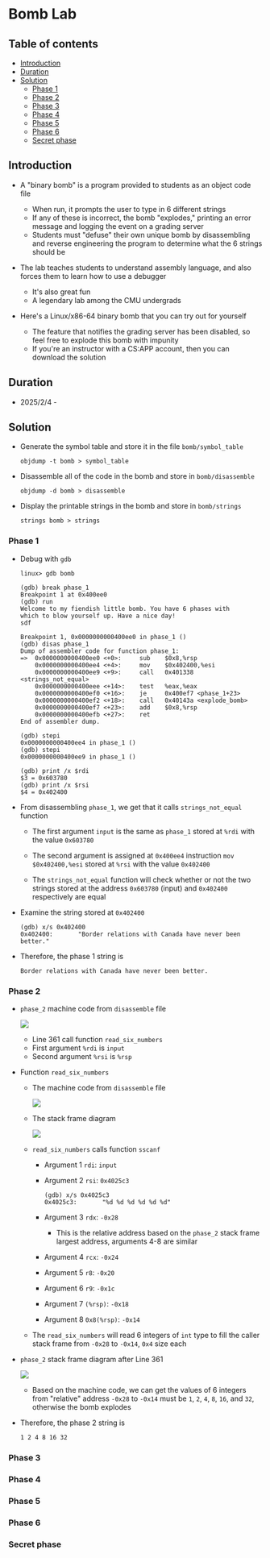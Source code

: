 # Bomb Lab
## Table of contents
- [Introduction](#introduction)
- [Duration](#duration)
- [Solution](#solution)
    - [Phase 1](#phase-1)
    - [Phase 2](#phase-2)
    - [Phase 3](#phase-3)
    - [Phase 4](#phase-4)
    - [Phase 5](#phase-5)
    - [Phase 6](#phase-6)
    - [Secret phase](#secret-phase)

## Introduction
- A "binary bomb" is a program provided to students as an object code file
    - When run, it prompts the user to type in 6 different strings
    - If any of these is incorrect, the bomb "explodes," printing an error message and logging the event on a grading server
    - Students must "defuse" their own unique bomb by disassembling and reverse engineering the program to determine what the 6 strings should be

- The lab teaches students to understand assembly language, and also forces them to learn how to use a debugger
    - It's also great fun
    - A legendary lab among the CMU undergrads

- Here's a Linux/x86-64 binary bomb that you can try out for yourself
    - The feature that notifies the grading server has been disabled, so feel free to explode this bomb with impunity
    - If you're an instructor with a CS:APP account, then you can download the solution

## Duration
- 2025/2/4 - 

## Solution
- Generate the symbol table and store it in the file `bomb/symbol_table`

    ```
    objdump -t bomb > symbol_table
    ```

- Disassemble all of the code in the bomb and store in `bomb/disassemble`

    ```
    objdump -d bomb > disassemble
    ```

- Display the printable strings in the bomb and store in `bomb/strings`

    ```
    strings bomb > strings
    ```

### Phase 1
- Debug with `gdb`

    ```
    linux> gdb bomb

    (gdb) break phase_1
    Breakpoint 1 at 0x400ee0
    (gdb) run
    Welcome to my fiendish little bomb. You have 6 phases with
    which to blow yourself up. Have a nice day!
    sdf

    Breakpoint 1, 0x0000000000400ee0 in phase_1 ()
    (gdb) disas phase_1
    Dump of assembler code for function phase_1:
    =>  0x0000000000400ee0 <+0>:     sub    $0x8,%rsp
        0x0000000000400ee4 <+4>:     mov    $0x402400,%esi
        0x0000000000400ee9 <+9>:     call   0x401338 <strings_not_equal>
        0x0000000000400eee <+14>:    test   %eax,%eax
        0x0000000000400ef0 <+16>:    je     0x400ef7 <phase_1+23>
        0x0000000000400ef2 <+18>:    call   0x40143a <explode_bomb>
        0x0000000000400ef7 <+23>:    add    $0x8,%rsp
        0x0000000000400efb <+27>:    ret    
    End of assembler dump.

    (gdb) stepi
    0x0000000000400ee4 in phase_1 ()
    (gdb) stepi
    0x0000000000400ee9 in phase_1 ()

    (gdb) print /x $rdi
    $3 = 0x603780
    (gdb) print /x $rsi
    $4 = 0x402400
    ```

- From disassembling `phase_1`, we get that it calls `strings_not_equal` function
    - The first argument `input` is the same as `phase_1` stored at `%rdi` with the value `0x603780`

    - The second argument is assigned at `0x400ee4` instruction `mov    $0x402400,%esi` stored at `%rsi` with the value `0x402400`

    - The `strings_not_equal` function will check whether or not the two strings stored at the address `0x603780` (input) and `0x402400` respectively are equal

- Examine the string stored at `0x402400`

    ```
    (gdb) x/s 0x402400
    0x402400:       "Border relations with Canada have never been better."
    ```

- Therefore, the phase 1 string is 

    ```
    Border relations with Canada have never been better.
    ```

### Phase 2
- `phase_2` machine code from `disassemble` file

    ![](./images/phase_2.png)
    - Line 361 call function `read_six_numbers`
    - First argument `%rdi` is `input`
    - Second argument `%rsi` is `%rsp`

- Function `read_six_numbers`

    - The machine code from `disassemble` file

        ![](./images/read_six_numbers.png)

    - The stack frame diagram

        ![](./images/read_six_numbers_stack.png)
    
    - `read_six_numbers` calls function `sscanf`
        - Argument 1 `rdi`: `input`
        - Argument 2 `rsi`: `0x4025c3`

            ```
            (gdb) x/s 0x4025c3
            0x4025c3:       "%d %d %d %d %d %d"
            ```
        
        - Argument 3 `rdx`: `-0x28`
            - This is the relative address based on the `phase_2` stack frame largest address, arguments 4-8 are similar

        - Argument 4 `rcx`: `-0x24`
        - Argument 5 `r8`: `-0x20`
        - Argument 6 `r9`: `-0x1c`
        - Argument 7 `(%rsp)`: `-0x18`
        - Argument 8 `0x8(%rsp)`: `-0x14`
    
    - The `read_six_numbers` will read 6 integers of `int` type to fill the caller stack frame from `-0x28` to `-0x14`, `0x4` size each

- `phase_2` stack frame diagram after Line 361

    ![](./images/phase_2_stack.png)
    - Based on the machine code, we can get the values of 6 integers from "relative" address `-0x28` to `-0x14` must be `1`, `2`, `4`, `8`, `16`, and `32`, otherwise the bomb explodes

- Therefore, the phase 2 string is 

    ```
    1 2 4 8 16 32
    ```


### Phase 3
### Phase 4
### Phase 5
### Phase 6
### Secret phase